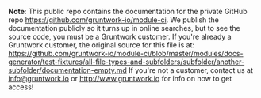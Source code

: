 **Note**: This public repo contains the documentation for the private GitHub repo <https://github.com/gruntwork-io/module-ci>.
We publish the documentation publicly so it turns up in online searches, but to see the source code, you must be a Gruntwork customer.
If you're already a Gruntwork customer, the original source for this file is at: <https://github.com/gruntwork-io/module-ci/blob/master/modules/docs-generator/test-fixtures/all-file-types-and-subfolders/subfolder/another-subfolder/documentation-empty.md>
If you're not a customer, contact us at <info@gruntwork.io> or <http://www.gruntwork.io> for info on how to get access!